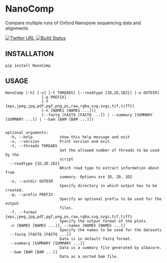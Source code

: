 # NanoComp


Compare multiple runs of Oxford Nanopore sequencing data and alignments

[![Twitter URL](https://img.shields.io/twitter/url/https/twitter.com/wouter_decoster.svg?style=social&label=Follow%20%40wouter_decoster)](https://twitter.com/wouter_decoster)
[![Build Status](https://travis-ci.org/wdecoster/nanocomp.svg?branch=master)](https://travis-ci.org/wdecoster/nanocomp)

## INSTALLATION
`pip install NanoComp`

## USAGE
```
NanoComp [-h] [-v] [-t THREADS] [--readtype {1D,2D,1D2}] [-o OUTDIR]
                [-p PREFIX]
                [-f {eps,jpeg,jpg,pdf,pgf,png,ps,raw,rgba,svg,svgz,tif,tiff}]
                [-n [NAMES [NAMES ...]]]
                (--fastq [FASTQ [FASTQ ...]] | --summary [SUMMARY [SUMMARY ...]] | --bam [BAM [BAM ...]])


optional arguments:
  -h, --help            show this help message and exit
  -v, --version         Print version and exit.
  -t, --threads THREADS
                        Set the allowed number of threads to be used by the
                        script
  --readtype {1D,2D,1D2}
                        Which read type to extract information about from
                        summary. Options are 1D, 2D, 1D2
  -o, --outdir OUTDIR
                        Specify directory in which output has to be created.
  -p, --prefix PREFIX
                        Specify an optional prefix to be used for the output
                        files.
  -f, --format {eps,jpeg,jpg,pdf,pgf,png,ps,raw,rgba,svg,svgz,tif,tiff}
                        Specify the output format of the plots.
  -n [NAMES [NAMES ...]], --names [NAMES [NAMES ...]]
                        Specify the names to be used for the datasets
  --fastq [FASTQ [FASTQ ...]]
                        Data is in default fastq format.
  --summary [SUMMARY [SUMMARY ...]]
                        Data is a summary file generated by albacore.
  --bam [BAM [BAM ...]]
                        Data as a sorted bam file.
```

